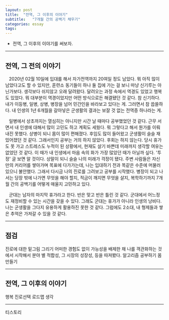 ```yaml
---
layout: post
title:  "전역, 그 이후의 이야기"
subtitle:   "7개월 간의 공백기 채우기"
categories: essay
tags: 
---
```


- 전역, 그 이후의 이야기를 써보자.

___

## 전역, 그 전의 이야기

&nbsp;&nbsp;&nbsp;2020년 02월 10일에 입대를 해서 자가전역까지 20여일 정도 남았다. 뭐 아직 많이 남았다고도 할 수 있지만, 훈련소 동기들이 하나 둘 집에 가는 걸 보니 마냥 신기루는 아닌가보다. 생각보다 쉬지않고 오래 달려왔다. 달려오는 과정 속에서 역경도 있었고 행복도 있었다. 뭐 대부분이 역경이었지만 어떤 방식으로든 해결됐던 것 같다. 참 신기하다. 내가 이등병, 일병, 상병, 병장을 넘어 민간인을 바라보고 있다는 게. 그러면서 참 씁쓸하다. 내 인생의 1년 6개월을 갈아넣은 군생활의 결과는 보잘 것 없는 전역증 하나라는 게.  

&nbsp;&nbsp;&nbsp;일병에서 상초까지는 열심히는 아니지만 시간 날 때마다 공부했었던 것 같다. 근무 서면서 내 인생에 대해서 많이 고민도 하고 계획도 세웠다. 뭐 그렇다고 해서 뭔가를 이뤄내진 못했다. 상병이 되니 몸이 많이 편해졌다. 후임도 많이 들어왔고 군생활이 슬슬 재밌어졌던 것 같다. 그래서인지 공부는 거의 하지 않았다. 후회는 하지 않는다. 당시 휴가도 못 가고 스트레스도 누적이 된 상황에서, 현재도 살기 바쁜데 미래까지 생각할 여유는 없었던 것 같다. 이 때가 내 인생에서 마음 속의 화가 가장 많았던 때가 아닐까 싶다. '투정' 글 보면 알 것이다. 상말이 되니 슬슬 나의 미래가 걱정이 됐다. 주변 사람들은 자신만의 커리어를 쌓아가며 목표에 다가가는데, 나는 입대하기 전과 똑같은 수준에 머물러 있으니 불안했다. 그래서 다시금 나의 진로를 그려보고 공부를 시작했다. 병장이 되고 나서는 당장 밖에 나가면 무엇을 해야 할지, 적금이 깨지면 무엇을 살지, 복학하기까지 7개월 간의 공백기를 어떻게 매울지 고민하고 있다.

&nbsp;&nbsp;&nbsp;군대는 남자의 마지막 휴가라고 한다. 반은 맞고 반은 틀린 것 같다. 군대에서 어느정도 재정비할 수 있는 시간을 갖을 수 있다. 그래도 군대는 휴가가 아니라 인생의 낭비다. 나는 군생활을 그다지 유용하게 활용하진 못한 것 같다. 그럼에도 2소대, 내 형제들과 쌓은 추억은 가져갈 수 있을 것 같다. 

---

## 점검

진로에 대한 밑그림 그리기
어떠한 경험도 없이 가능성을 배제한 채 
나를 객관화하는 것에서 시작해서 분야 별 적합성, 그 시장의 성장성, 등을 따져봤다. 
알고리즘 공부하기 
몸 만들기

---

## 전역, 그 이후의 이야기

행복
진로선택
로드맵
생각

---

티스토리
